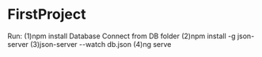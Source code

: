 # FirstProject
Run:
(1)npm install
  Database Connect from DB folder
(2)npm install -g json-server
(3)json-server --watch db.json
(4)ng serve




